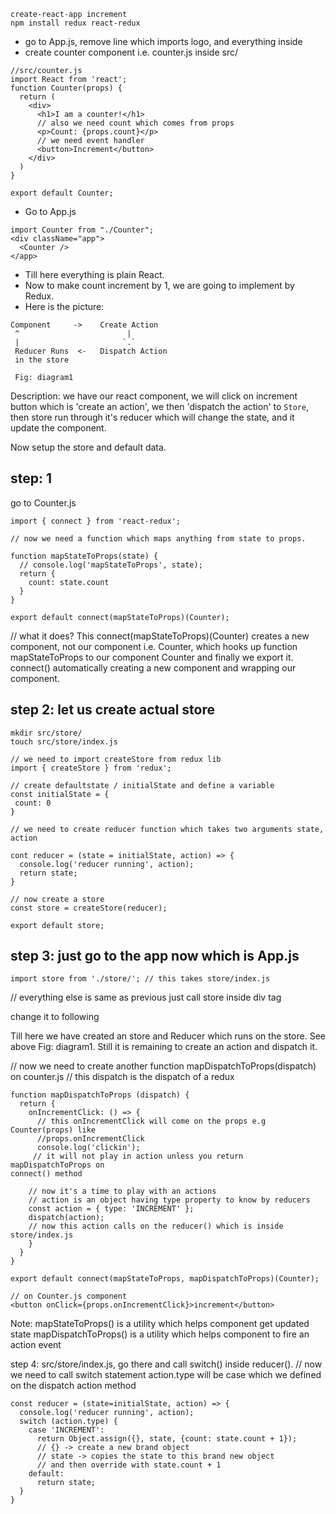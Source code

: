 ```
create-react-app increment
npm install redux react-redux
```

- go to App.js, remove line which imports logo, and everything inside <div
  className="app"></div>
- create counter component i.e. counter.js inside src/
```
//src/counter.js
import React from 'react';
function Counter(props) {
  return (
    <div>
      <h1>I am a counter!</h1>
      // also we need count which comes from props
      <p>Count: {props.count}</p>
      // we need event handler
      <button>Increment</button>
    </div>
  )  
}

export default Counter;
```

- Go to App.js

```
import Counter from "./Counter";
<div className="app">
  <Counter />
</app>
```

- Till here everything is plain React.
- Now to make count increment by 1, we are going to implement by Redux.
- Here is the picture:

````
Component     ->    Create Action
 ^                        |
 |                       `.`
 Reducer Runs  <-   Dispatch Action
 in the store

 Fig: diagram1
````
Description: we have our react component, we will click on increment button which is
'create an action', we then 'dispatch the action' to `Store`, then store run
through it's reducer which will change the state, and it update the component.

 Now setup the store and default data.

step: 1
--------
go to Counter.js

```
import { connect } from 'react-redux';

// now we need a function which maps anything from state to props.

function mapStateToProps(state) {
  // console.log('mapStateToProps', state);
  return {
    count: state.count 
  }
}

export default connect(mapStateToProps)(Counter);
```

// what it does? This connect(mapStateToProps)(Counter) creates a new component, not our component
i.e. Counter, which hooks up function mapStateToProps to our component Counter
and finally we export it. connect() automatically creating a new component and
wrapping our component.


step 2: let us create actual store
------------------------------------
```
mkdir src/store/
touch src/store/index.js
```
```
// we need to import createStore from redux lib
import { createStore } from 'redux';

// create defaultstate / initialState and define a variable
const initialState = {
 count: 0
}

// we need to create reducer function which takes two arguments state, action

cont reducer = (state = initialState, action) => {
  console.log('reducer running', action);
  return state;
}

// now create a store
const store = createStore(reducer);

export default store;
```

step 3: just go to the app now which is App.js
---------------------------
```
import store from './store/'; // this takes store/index.js
```
// everything else is same as previous just call store inside div tag

<Counter count="5" /> change it to following
<Counter store={store} />

Till here we have created an store and Reducer which runs on the store. See
above Fig: diagram1.
Still it is remaining to create an action and dispatch it.

// now we need to create another function mapDispatchToProps(dispatch) on
counter.js
// this dispatch is the dispatch of a redux
```
function mapDispatchToProps (dispatch) {
  return {
    onIncrementClick: () => {
      // this onIncrementClick will come on the props e.g Counter(props) like
      //props.onIncrementClick
      console.log('clickin');
     // it will not play in action unless you return mapDispatchToProps on
connect() method

    // now it's a time to play with an actions
    // action is an object having type property to know by reducers
    const action = { type: 'INCREMENT' };
    dispatch(action);
    // now this action calls on the reducer() which is inside store/index.js
    }
  }
}

export default connect(mapStateToProps, mapDispatchToProps)(Counter);
```
```
// on Counter.js component
<button onClick={props.onIncrementClick}>increment</button>
```

Note:
mapStateToProps() is a utility which helps component get updated state
mapDispatchToProps() is a utility which helps component to fire an action event

step 4: src/store/index.js, go there and call switch() inside reducer().
// now we need to call switch statement action.type will be case which we
defined on the dispatch action method
```
const reducer = (state=initialState, action) => {
  console.log('reducer running', action);
  switch (action.type) {
    case 'INCREMENT':
      return Object.assign({}, state, {count: state.count + 1});
      // {} -> create a new brand object
      // state -> copies the state to this brand new object
      // and then override with state.count + 1
    default:
      return state;
  }
}
```
